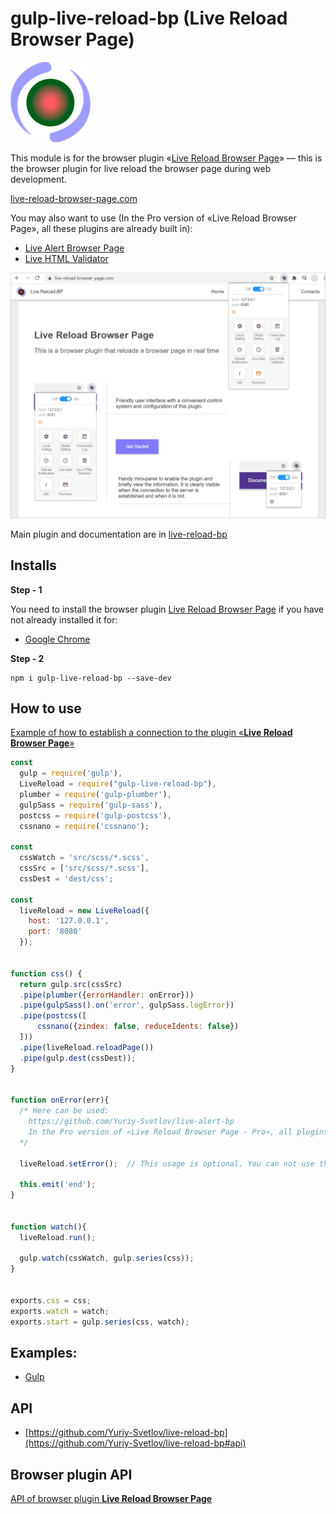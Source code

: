 # gulp-live-reload-bp (Live Reload Browser Page)

![Live Reload Browser Page](https://raw.githubusercontent.com/Yuriy-Svetlov/gulp-live-reload-bp/main/images/on_128x128_v1.png)

This module is for the browser plugin «[Live Reload Browser Page](https://live-reload-browser-page.com)» — this is the browser plugin for live reload the browser page during web development.

[live-reload-browser-page.com](https://live-reload-browser-page.com)

You may also want to use (In the Pro version of «Live Reload Browser Page», all these plugins are already built in): 
* [Live Alert Browser Page](https://live-alert-browser-page.com)
* [Live HTML Validator](https://live-html-validator.com)

![Live Reload Browser Page](https://raw.githubusercontent.com/Yuriy-Svetlov/gulp-live-reload-bp/main/images/main.png)


Main plugin and documentation are in [live-reload-bp](https://github.com/Yuriy-Svetlov/live-reload-bp)

## Installs

**Step - 1** 

You need to install the browser plugin [Live Reload Browser Page](https://live-reload-browser-page.com) if you have not already installed it for:
  * [Google Chrome](#)

**Step - 2**
```shell
npm i gulp-live-reload-bp --save-dev
```

##  How to use

[Example of how to establish a connection to the plugin «**Live Reload Browser Page**»](https://github.com/Yuriy-Svetlov/live-reload-bp/tree/main/documentation/examples/%D1%81onnect_to_server)

```javascript
const 
  gulp = require('gulp'),
  LiveReload = require("gulp-live-reload-bp"),
  plumber = require('gulp-plumber'),
  gulpSass = require('gulp-sass'),
  postcss = require('gulp-postcss'),
  cssnano = require('cssnano');

const 
  cssWatch = 'src/scss/*.scss',
  cssSrc = ['src/scss/*.scss'],
  cssDest = 'dest/css';

const 
  liveReload = new LiveReload({
    host: '127.0.0.1', 
    port: '8080'
  });


function css() {
  return gulp.src(cssSrc)
  .pipe(plumber({errorHandler: onError}))        
  .pipe(gulpSass().on('error', gulpSass.logError))   
  .pipe(postcss([
      cssnano({zindex: false, reduceIdents: false})
  ]))
  .pipe(liveReload.reloadPage())    
  .pipe(gulp.dest(cssDest));
}


function onError(err){
  /* Here can be used: 
    https://github.com/Yuriy-Svetlov/live-alert-bp
    In the Pro version of «Live Reload Browser Page - Pro», all plugins are already built in.
  */

  liveReload.setError();  // This usage is optional. You can not use this, if you want your page to reload anyway.

  this.emit('end');
}


function watch(){
  liveReload.run();

  gulp.watch(cssWatch, gulp.series(css));
}


exports.css = css;
exports.watch = watch;
exports.start = gulp.series(css, watch);
```

##  Examples:

* [Gulp](https://github.com/Yuriy-Svetlov/gulp-live-reload-bp/tree/main/examples)


##  API

* [https://github.com/Yuriy-Svetlov/live-reload-bp](https://github.com/Yuriy-Svetlov/live-reload-bp#api)

##  Browser plugin API

[API of browser plugin **Live Reload Browser Page**](https://live-reload-browser-page.com/documentation)
